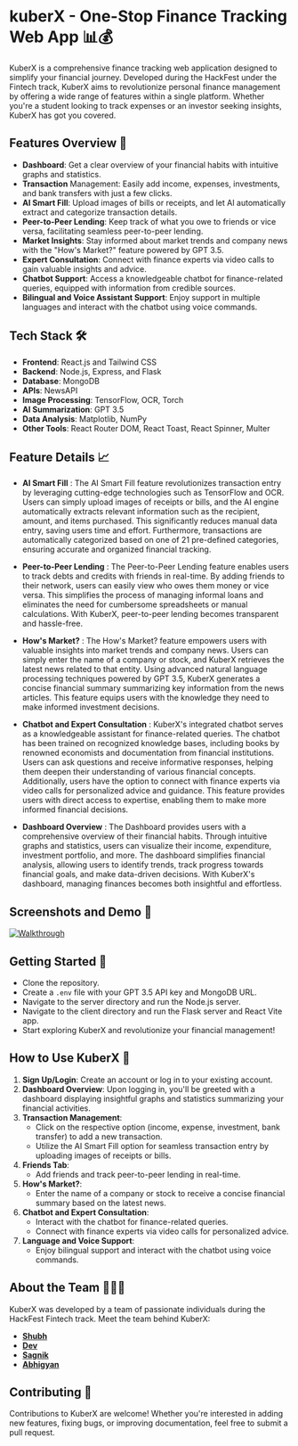 # kuberX - One-Stop Finance Tracking Web App 📊💰
KuberX is a comprehensive finance tracking web application designed to simplify your financial journey. Developed during the HackFest under the Fintech track, KuberX aims to revolutionize personal finance management by offering a wide range of features within a single platform. Whether you're a student looking to track expenses or an investor seeking insights, KuberX has got you covered.

## Features Overview 🚀
- **Dashboard**: Get a clear overview of your financial habits with intuitive graphs and statistics.
- **Transaction** Management: Easily add income, expenses, investments, and bank transfers with just a few clicks.
- **AI Smart Fill**: Upload images of bills or receipts, and let AI automatically extract and categorize transaction details.
- **Peer-to-Peer Lending**: Keep track of what you owe to friends or vice versa, facilitating seamless peer-to-peer lending.
- **Market Insights**: Stay informed about market trends and company news with the "How's Market?" feature powered by GPT 3.5.
- **Expert Consultation**: Connect with finance experts via video calls to gain valuable insights and advice.
- **Chatbot Support**: Access a knowledgeable chatbot for finance-related queries, equipped with information from credible sources.
- **Bilingual and Voice Assistant Support**: Enjoy support in multiple languages and interact with the chatbot using voice commands.

## Tech Stack 🛠️
- **Frontend**: React.js and Tailwind CSS
- **Backend**: Node.js, Express, and Flask
- **Database**: MongoDB
- **APIs**: NewsAPI
- **Image Processing**: TensorFlow, OCR, Torch
- **AI Summarization**: GPT 3.5
- **Data Analysis**: Matplotlib, NumPy
- **Other Tools**: React Router DOM, React Toast, React Spinner, Multer

## Feature Details 📈

- **AI Smart Fill** : The AI Smart Fill feature revolutionizes transaction entry by leveraging cutting-edge technologies such as TensorFlow and OCR. Users can simply upload images of receipts or bills, and the AI engine automatically extracts relevant information such as the recipient, amount, and items purchased. This significantly reduces manual data entry, saving users time and effort. Furthermore, transactions are automatically categorized based on one of 21 pre-defined categories, ensuring accurate and organized financial tracking.

- **Peer-to-Peer Lending** : The Peer-to-Peer Lending feature enables users to track debts and credits with friends in real-time. By adding friends to their network, users can easily view who owes them money or vice versa. This simplifies the process of managing informal loans and eliminates the need for cumbersome spreadsheets or manual calculations. With KuberX, peer-to-peer lending becomes transparent and hassle-free.

- **How's Market?** : The How's Market? feature empowers users with valuable insights into market trends and company news. Users can simply enter the name of a company or stock, and KuberX retrieves the latest news related to that entity. Using advanced natural language processing techniques powered by GPT 3.5, KuberX generates a concise financial summary summarizing key information from the news articles. This feature equips users with the knowledge they need to make informed investment decisions.

- **Chatbot and Expert Consultation** : KuberX's integrated chatbot serves as a knowledgeable assistant for finance-related queries. The chatbot has been trained on recognized knowledge bases, including books by renowned economists and documentation from financial institutions. Users can ask questions and receive informative responses, helping them deepen their understanding of various financial concepts. Additionally, users have the option to connect with finance experts via video calls for personalized advice and guidance. This feature provides users with direct access to expertise, enabling them to make more informed financial decisions.

- **Dashboard Overview** : The Dashboard provides users with a comprehensive overview of their financial habits. Through intuitive graphs and statistics, users can visualize their income, expenditure, investment portfolio, and more. The dashboard simplifies financial analysis, allowing users to identify trends, track progress towards financial goals, and make data-driven decisions. With KuberX's dashboard, managing finances becomes both insightful and effortless.

## Screenshots and Demo 📸
[![Walkthrough](https://img.youtube.com/vi/iNZRBCZbulA/0.jpg)](https://www.youtube.com/watch?v=iNZRBCZbulA)


## Getting Started 🏁
- Clone the repository.
- Create a `.env` file with your GPT 3.5 API key and MongoDB URL.
- Navigate to the server directory and run the Node.js server.
- Navigate to the client directory and run the Flask server and React Vite app.
- Start exploring KuberX and revolutionize your financial management!

## How to Use KuberX 🤔

1. **Sign Up/Login**: Create an account or log in to your existing account.
2. **Dashboard Overview**: Upon logging in, you'll be greeted with a dashboard displaying insightful graphs and statistics summarizing your financial activities.
3. **Transaction Management**:
   - Click on the respective option (income, expense, investment, bank transfer) to add a new transaction.
   - Utilize the AI Smart Fill option for seamless transaction entry by uploading images of receipts or bills.
4. **Friends Tab**:
   - Add friends and track peer-to-peer lending in real-time.
5. **How's Market?**:
   - Enter the name of a company or stock to receive a concise financial summary based on the latest news.
6. **Chatbot and Expert Consultation**:
   - Interact with the chatbot for finance-related queries.
   - Connect with finance experts via video calls for personalized advice.
7. **Language and Voice Support**:
   - Enjoy bilingual support and interact with the chatbot using voice commands.

## About the Team 🙋🏻‍♂️

KuberX was developed by a team of passionate individuals during the HackFest Fintech track. Meet the team behind KuberX:

- **[Shubh](https://github.com/shrudex)**
- **[Dev](https://github.com/devt-10)**
- **[Sagnik](https://github.com/svgnix)**
- **[Abhigyan](https://github.com/abhigyanbasak248)**

## Contributing 🤝
Contributions to KuberX are welcome! Whether you're interested in adding new features, fixing bugs, or improving documentation, feel free to submit a pull request.




